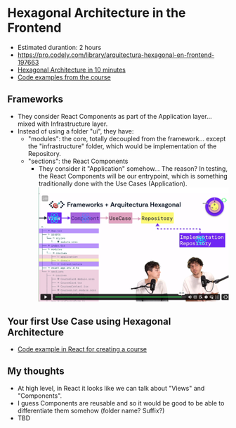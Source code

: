# Hexagonal Architecture in the Frontend
- Estimated durantion: 2 hours
- https://pro.codely.com/library/arquitectura-hexagonal-en-frontend-197663
- [Hexagonal Architecture in 10 minutes](https://github.com/CodelyTV/frontend-hexagonal_architecture-course/tree/main/01-hexagonal_architecture_in_frontend/1-hexagonal_architecture_in_10_minutes)
- [Code examples from the course](https://github.com/CodelyTV/frontend-hexagonal_architecture-course)

## Frameworks
- They consider React Components as part of the Application layer... mixed with Infrastructure layer.
- Instead of using a folder "ui", they have:
    - "modules": the core, totally decoupled from the framework... except the "infrastructure" folder, which would be implementation of the Repository.
    - "sections": the React Components
        - They consider it "Application" somehow... The reason? In testing, the React Components will be our entrypoint, which is something traditionally done with the Use Cases (Application).
![](frameworks-and-hexagonal-architecture.png)

## Your first Use Case using Hexagonal Architecture
- [Code example in React for creating a course](https://github.com/CodelyTV/frontend-hexagonal_architecture-course/tree/main/02-first_use_case/1-create_course)

## My thoughts
- At high level, in React it looks like we can talk about "Views" and "Components".
- I guess Components are reusable and so it would be good to be able to differentiate them somehow (folder name? Suffix?)
- TBD